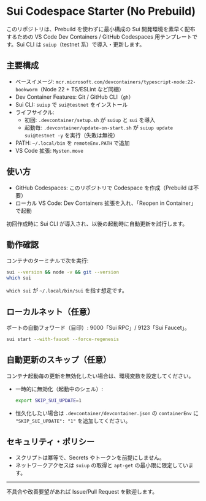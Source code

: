# Sui Codespace Starter (No Prebuild)

このリポジトリは、Prebuild を使わずに最小構成の Sui 開発環境を素早く配布するための VS Code Dev Containers / GitHub Codespaces 用テンプレートです。Sui CLI は `suiup`（testnet 系）で導入・更新します。

## 主要構成
- ベースイメージ: `mcr.microsoft.com/devcontainers/typescript-node:22-bookworm`（Node 22 + TS/ESLint など同梱）
- Dev Container Features: Git / GitHub CLI（`gh`）
- Sui CLI: `suiup` で `sui@testnet` をインストール
- ライフサイクル:
  - 初回: `.devcontainer/setup.sh` が `suiup` と `sui` を導入
  - 起動毎: `.devcontainer/update-on-start.sh` が `suiup update sui@testnet -y` を実行（失敗は無視）
- PATH: `~/.local/bin` を `remoteEnv.PATH` で追加
- VS Code 拡張: `Mysten.move`

## 使い方
- GitHub Codespaces: このリポジトリで Codespace を作成（Prebuild は不要）
- ローカル VS Code: Dev Containers 拡張を入れ、「Reopen in Container」で起動

初回作成時に Sui CLI が導入され、以後の起動時に自動更新を試行します。

## 動作確認
コンテナのターミナルで次を実行:

```bash
sui --version && node -v && git --version
which sui
```
`which sui` が `~/.local/bin/sui` を指す想定です。

## ローカルネット（任意）
ポートの自動フォワード（目印）: 9000「Sui RPC」/ 9123「Sui Faucet」。

```bash
sui start --with-faucet --force-regenesis
```

## 自動更新のスキップ（任意）
コンテナ起動毎の更新を無効化したい場合は、環境変数を設定してください。

- 一時的に無効化（起動中のシェル）:
  ```bash
  export SKIP_SUI_UPDATE=1
  ```
- 恒久化したい場合は `.devcontainer/devcontainer.json` の `containerEnv` に `"SKIP_SUI_UPDATE": "1"` を追加してください。

## セキュリティ・ポリシー
- スクリプトは冪等で、Secrets やトークンを前提にしません。
- ネットワークアクセスは `suiup` の取得と `apt-get` の最小限に限定しています。

---
不具合や改善要望があれば Issue/Pull Request を歓迎します。
